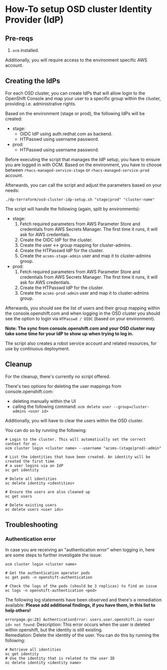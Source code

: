 # How-To setup OSD cluster Identity Provider (IdP)

## Pre-reqs

1. `ocm` installed.

Additionally, you will require access to the environment specific AWS account.

## Creating the IdPs

For each OSD cluster, you can create IdPs that will allow login to the OpenShift Console and map your user to a specific group within the cluster, providing i.e. administrative rights.

Based on the environment (stage or prod), the following IdPs will be created:
- stage:
  - OIDC IdP using auth.redhat.com as backend.
  - HTPasswd using username password.
- prod:
  - HTPasswd using username password.

Before executing the script that manages the IdP setup, you have to ensure you are logged in with OCM.
Based on the environment, you have to choose between `rhacs-managed-service-stage` or `rhacs-managed-service-prod` account.

Afterwards, you can call the script and adjust the parameters based on your needs:
```shell
./dp-terraform/osd-cluster-idp-setup.sh "stage|prod" "cluster-name"
```

The script will handle the following (again, split by environments):
- stage:
  1. Fetch required parameters from AWS Parameter Store and credentials from AWS Secrets Manager. The first time it runs, it will ask for AWS credentials.
  2. Create the OIDC IdP for the cluster.
  3. Create the user <-> group mapping for cluster-admins.
  4. Create the HTPasswd IdP for the cluster.
  5. Create the `acsms-stage-admin` user and map it to cluster-admins group.
- prod:
  1. Fetch required parameters from AWS Parameter Store and credentials from AWS Secrets Manager. The first time it runs, it will ask for AWS credentials.
  2. Create the HTPasswd IdP for the cluster.
  3. Create the `acsms-prod-admin` user and map it to cluster-admins group.

Afterwards, you should see the list of users and their group mapping within the console.openshift.com and when
logging in the OSD cluster you should see the option to login via `HTPasswd / OIDC` (based on your environment).

**Note: The sync from console.openshift.com and your OSD cluster may take some time for your IdP to show up when trying to log in.**

The script also creates a robot service account and related resources, for use by continuous deployment.

## Cleanup

For the cleanup, there's currently no script offered.

There's two options for deleting the user mappings from console.openshift.com:
- deleting manually within the UI
- calling the following command: `ocm delete user --group=cluster-admins <user id>`

Additionally, you will have to clear the users within the OSD cluster.

You can do so by running the following:
```shell
# Login to the cluster. This will automatically set the correct context for oc.
ocm cluster login <cluster name> --username "acsms-(stage|prod)-admin"

# List the identities that have been created. An identity will be created the first time
# a user logins via an IdP
oc get identity

# Delete all identities
oc delete identity <identities>

# Ensure the users are also cleaned up
oc get users

# Delete existing users
oc delete users <user ids>
```

## Troubleshooting

### Authentication error

In case you are receiving an "authentication error" when logging in, here are some steps to further investigate the issue:
```shell
ocm cluster login <cluster name>

# Get the authentication operator pods
oc get pods -n openshift-authentication

# Check the logs of the pods (should be 3 replicas) to find an issue
oc logs -n openshift-authentication <pod>
```

The following log statements have been observed and there's a remediation available:
**Please add additional findings, if you have them, in this list to help others!**

`errorpage.go:28] AuthenticationError: users.user.openshift.io <user id> not found`:
Description: This error occurs when the user is deleted within openshift, but the identity is still existing.  
Remediation: Delete the identity of the user. You can do this by running the following:
```shell
# Retrieve all identities
oc get identity
# Use the identity that is related to the user ID
oc delete identity <identity name>
```

